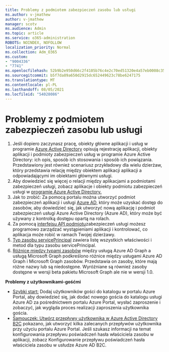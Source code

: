 ```yaml
---
title: Problemy z podmiotem zabezpieczeń zasobu lub usługi
ms.author: v-jmathew
author: v-jmathew
manager: scotv
ms.audience: Admin
ms.topic: article
ms.service: o365-administration
ROBOTS: NOINDEX, NOFOLLOW
localization_priority: Normal
ms.collection: Adm_O365
ms.custom:
- "9004336"
- "7741"
ms.openlocfilehash: 52b9b2e950d66c2f4105b76c4e2c70ed51320e4a57eb0008c353a9587fcc6510
ms.sourcegitcommit: b5f7da89a650d2915dc652449623c78be6247175
ms.translationtype: MT
ms.contentlocale: pl-PL
ms.lasthandoff: 08/05/2021
ms.locfileid: "54028086"
---
```

# <a name="issues-with-a-resource-or-service-principal"></a>Problemy z podmiotem zabezpieczeń zasobu lub usługi

1. Jeśli dopiero zaczynasz pracę, obiekty główne aplikacji i usług w programie [Azure Active Directory](https://docs.microsoft.com/azure/active-directory/develop/app-objects-and-service-principals) opisują rejestrację aplikacji, obiekty aplikacji i podmioty zabezpieczeń usług w programie Azure Active Directory: ich opis, sposób ich stosowania i sposób ich powiązania. Przedstawiony jest również scenariusz przykładowy dla wielu dzierżaw, który przedstawia relację między obiektem aplikacji aplikacji a odpowiadającymi im obiektami głównymi usługi.
2. Aby dowiedzieć się więcej o relacji między aplikacjami a podmiotami zabezpieczeń usługi, zobacz aplikacje i obiekty podmiotu zabezpieczeń usługi w [programie Azure Active Directory.](https://docs.microsoft.com/azure/active-directory/develop/app-objects-and-service-principals)
3. Jak to zrobić: Za pomocą portalu można utworzyć podmiot zabezpieczeń aplikacji i usługi [Azure AD,](https://docs.microsoft.com/azure/active-directory/develop/howto-create-service-principal-portal) który może uzyskać dostęp do zasobów, aby dowiedzieć się, jak utworzyć nową aplikację i podmiot zabezpieczeń usługi Azure Active Directory (Azure AD), który może być używany z kontrolką dostępu opartą na rolach.
4. Za pomocą [interfejsu API podmiotu](https://docs.microsoft.com/graph/api/resources/serviceprincipal)zabezpieczeń usługi możesz programowo zarządzać wystąpieniami aplikacji i kontrolować, co aplikacja może robić w ramach Twojej dzierżawy.
5. [Typ zasobu servicePrincipal](https://docs.microsoft.com/graph/api/resources/serviceprincipal) zawiera listę wszystkich właściwości i metod dla typu zasobu servicePrincipal.
6. [Różnice między typami zasobów](https://docs.microsoft.com/graph/migrate-azure-ad-graph-resource-differences) między usługą Azure AD Graph a usługą Microsoft Graph podkreślono różnice między usługami Azure AD Graph i Microsoft Graph zasobów. Przedstawia on zasoby, które mają różne nazwy lub są niedostępne. Wyróżniane są również zasoby dostępne w wersji beta pakietu Microsoft Graph ale nie w wersji 1.0.

**Problemy z użytkownikami-gośćmi**

- [Szybki start:](https://docs.microsoft.com/azure/active-directory/external-identities/b2b-quickstart-add-guest-users-portal#prerequisites) Dodaj użytkowników gości do katalogu w portalu Azure Portal, aby dowiedzieć się, jak dodać nowego gościa do katalogu usługi Azure AD za pośrednictwem portalu Azure Portal, wysłać zaproszenie i zobaczyć, jak wygląda proces realizacji zaproszenia użytkownika gościa.
- [Samouczek: Utwórz przepływy użytkownika w Azure Active Directory B2C](https://docs.microsoft.com/azure/active-directory-b2c/tutorial-create-user-flows) pokazano, jak utworzyć kilka zalecanych przepływów użytkownika przy użyciu portalu Azure Portal. Jeśli szukasz informacji na temat konfigurowania przepływu poświadczeń hasła właściciela zasobu w aplikacji, zobacz Konfigurowanie przepływu poświadczeń hasła właściciela zasobu w usłudze Azure AD B2C.
